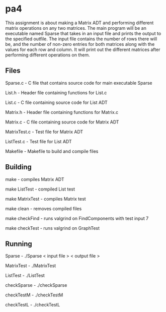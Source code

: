 # pa4
This assignment is about making a Matrix ADT and performing different matrix operations on any two matrices. The main program will be an executable named Sparse that takes in an input file and prints the output to the specified outfile. The input file contains the number of rows there will be, and the number of non-zero entries for both matrices along with the values for each row and column. It will print out the different matrices after performing different operations on them.

## Files
Sparse.c - C file that contains source code for main executable Sparse

List.h - Header file containing functions for List.c

List.c - C file containing source code for List ADT

Matrix.h - Header file containing functions for Matrix.c

Matrix.c - C file containing source code for Matrix ADT

MatrixTest.c - Test file for Matrix ADT

ListTest.c - Test file for List ADT

Makefile - Makefile to build and compile files

## Building
make - compiles Matrix ADT

make ListTest - compiled List test

make MatrixTest - compiles Matrix test

make clean - removes compiled files

make checkFind - runs valgrind on FindComponents with test input 7 

make checkTest - runs valgrind on GraphTest

## Running
Sparse - ./Sparse < input file > < output file >

MatrixTest - ./MatrixTest

ListTest - ./ListTest

checkSparse - ./checkSparse

checkTestM - ./checkTestM

checkTestL - ./checkTestL